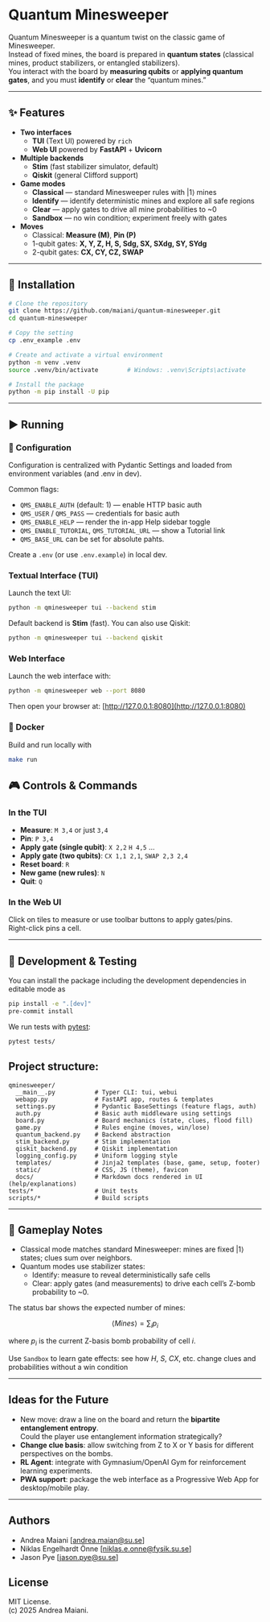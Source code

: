# Quantum Minesweeper

Quantum Minesweeper is a quantum twist on the classic game of Minesweeper.  
Instead of fixed mines, the board is prepared in **quantum states** (classical mines, product stabilizers, or entangled stabilizers).  
You interact with the board by **measuring qubits** or **applying quantum gates**, and you must **identify** or **clear** the “quantum mines.”

---

## ✨ Features

- **Two interfaces**
  - **TUI** (Text UI) powered by `rich`
  - **Web UI** powered by **FastAPI** + **Uvicorn**
- **Multiple backends**
  - **Stim** (fast stabilizer simulator, default)
  - **Qiskit** (general Clifford support)
- **Game modes**
  - **Classical** — standard Minesweeper rules with |1⟩ mines
  - **Identify** — identify deterministic mines and explore all safe regions
  - **Clear** — apply gates to drive all mine probabilities to ~0
  - **Sandbox** — no win condition; experiment freely with gates
- **Moves**
  - Classical: **Measure (M)**, **Pin (P)**
  - 1-qubit gates: **X, Y, Z, H, S, Sdg, SX, SXdg, SY, SYdg**
  - 2-qubit gates: **CX, CY, CZ, SWAP**

---

## 🧰 Installation

```bash
# Clone the repository
git clone https://github.com/maiani/quantum-minesweeper.git
cd quantum-minesweeper

# Copy the setting
cp .env_example .env

# Create and activate a virtual environment 
python -m venv .venv
source .venv/bin/activate        # Windows: .venv\Scripts\activate

# Install the package
python -m pip install -U pip
```
---

## ▶️ Running

### 🔧 Configuration 

Configuration is centralized with Pydantic Settings and loaded from environment variables (and .env in dev).

Common flags:
- `QMS_ENABLE_AUTH` (default: 1) — enable HTTP basic auth
- `QMS_USER` / `QMS_PASS` — credentials for basic auth
- `QMS_ENABLE_HELP` — render the in-app Help sidebar toggle
- `QMS_ENABLE_TUTORIAL`, `QMS_TUTORIAL_URL` — show a Tutorial link
- `QMS_BASE_URL` can be set for absolute pahts.
  
Create a `.env` (or use `.env.example`) in local dev.


### Textual Interface (TUI)
Launch the text UI:
```bash
python -m qminesweeper tui --backend stim
```

Default backend is **Stim** (fast).  You can also use Qiskit:  
```bash
python -m qminesweeper tui --backend qiskit
```

### Web Interface
Launch the web interface with:
```bash
python -m qminesweeper web --port 8080
```

Then open your browser at: [http://127.0.0.1:8080](http://127.0.0.1:8080)

### 🐳 Docker
Build and run locally with

```bash
make run
```

## 🎮 Controls & Commands

### In the TUI
- **Measure**: `M 3,4` or just `3,4`
- **Pin**: `P 3,4`
- **Apply gate (single qubit)**: `X 2,2` `H 4,5` …
- **Apply gate (two qubits)**: `CX 1,1 2,1`, `SWAP 2,3 2,4`
- **Reset board**: `R`
- **New game (new rules)**: `N`
- **Quit**: `Q`

### In the Web UI
Click on tiles to measure or use toolbar buttons to apply gates/pins.  
Right-click pins a cell.

---

## 🧪 Development & Testing

You can install the package including the development dependencies in editable mode as 

```bash
pip install -e ".[dev]"
pre-commit install
```

We run tests with [pytest](https://pytest.org/):
```bash
pytest tests/
```


## Project structure:
```
qminesweeper/
  __main__.py           # Typer CLI: tui, webui
  webapp.py             # FastAPI app, routes & templates
  settings.py           # Pydantic BaseSettings (feature flags, auth)
  auth.py               # Basic auth middleware using settings
  board.py              # Board mechanics (state, clues, flood fill)
  game.py               # Rules engine (moves, win/lose)
  quantum_backend.py    # Backend abstraction
  stim_backend.py       # Stim implementation
  qiskit_backend.py     # Qiskit implementation
  logging_config.py     # Uniform logging style
  templates/            # Jinja2 templates (base, game, setup, footer)
  static/               # CSS, JS (theme), favicon
  docs/                 # Markdown docs rendered in UI (help/explanations)
tests/*                 # Unit tests
scripts/*               # Build scripts
```

---
## 🧠 Gameplay Notes

- Classical mode matches standard Minesweeper: mines are fixed |1⟩ states; clues sum over neighbors.
- Quantum modes use stabilizer states:
  - Identify: measure to reveal deterministically safe cells 
  - Clear: apply gates (and measurements) to drive each cell’s Z-bomb probability to ~0.

The status bar shows the expected number of mines:

$$
\langle Mines \rangle=\sum_i p_i 
$$

where $p_i$ is the current Z-basis bomb probability of cell $i$.

Use `Sandbox` to learn gate effects: see how $H$, $S$, $CX$, etc. change clues and probabilities without a win condition

---

## Ideas for the Future
- New move: draw a line on the board and return the **bipartite entanglement entropy**.  
  Could the player use entanglement information strategically?
- **Change clue basis**: allow switching from Z to X or Y basis for different perspectives on the bombs.
- **RL Agent**: integrate with Gymnasium/OpenAI Gym for reinforcement learning experiments.
- **PWA support**: package the web interface as a Progressive Web App for desktop/mobile play.

---


## Authors
- Andrea Maiani [andrea.maian@su.se]
- Niklas Engelhardt Önne [niklas.e.onne@fysik.su.se]
- Jason Pye [jason.pye@su.se]

## License
MIT License.  
(c) 2025 Andrea Maiani.
